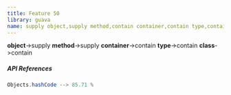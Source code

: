 ```yaml
---
title: Feature 50
library: guava
name: supply object,supply method,contain container,contain type,contain class
---
```


**object**->supply **method**->supply **container**->contain **type**->contain **class**->contain 

##### API References

```java
Objects.hashCode --> 85.71 %
```
